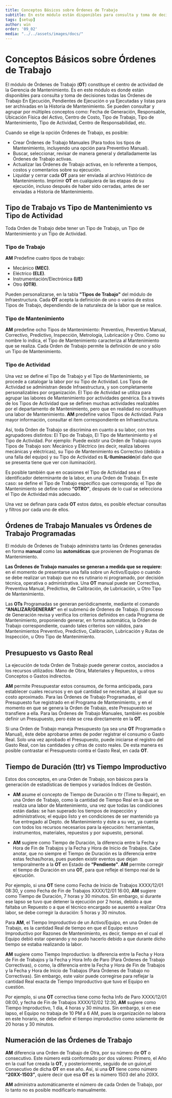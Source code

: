 ```yaml
---
title: Conceptos Básicos sobre Órdenes de Trabajo 
subtitle: En este módulo están disponibles para consulta y toma de decisiones todas las Órdenes de Trabajo activas.
tags: [setup]
author: win
order: '09_02'
media: "../../assets/images/docs/"
---
```

# Conceptos Básicos sobre Órdenes de Trabajo

El módulo de Órdenes de Trabajo (**OT**) constituye el centro de actividad de la Gerencia de Mantenimiento. Es en este módulo es donde están disponibles para consulta y toma  de decisiones todas las Órdenes de Trabajo En Ejecución, Pendientes de Ejecución o ya Ejecutadas y listas para ser archivadas en la Historia de Mantenimiento. Se pueden consultar y agrupar por múltiples conceptos como:  Fecha  de  Generación, Responsable, Ubicación Física del Activo, Centro de Costo, Tipo de Trabajo, Tipo de Mantenimiento, Tipo de Actividad, Centro de Responsabilidad, etc.

Cuando se elige la opción Órdenes de Trabajo, es posible:

- Crear Órdenes de Trabajo Manuales (Para todos los tipos de Mantenimiento, incluyendo una opción para Preventivo Manual).
- Buscar, seleccionar, revisar de manera general y detalladamente las Órdenes de Trabajo activas. 
- Actualizar las Órdenes de Trabajo activas, en lo referente a tiempos, costos y comentarios sobre su ejecución.
- Liquidar y cerrar cada **OT** para ser enviada al archivo Histórico de Mantenimiento. Imprimir **OT** en cualquiera de las etapas de su ejecución, incluso después de haber sido cerradas, antes de ser enviadas a Historia de Mantenimiento.

## Tipo de Trabajo vs Tipo de Mantenimiento vs Tipo de Actividad

Toda Orden de Trabajo debe tener un Tipo de Trabajo, un Tipo de Mantenimiento y un Tipo de Actividad.

### Tipo de Trabajo

**AM** Predefine cuatro tipos de trabajo:

- Mecánico **(MEC)**.
- Eléctrico **(ELE)**.
- Instrumentación/Electrónica **(I/E)**
- Otro **(OTR)**.

Pueden  personalizarse, en la tabla **"Tipos de Trabajo"** del módulo de Infraestructura. Cada **OT** acepta la definición de uno o varios de estos Tipos de Trabajo, dependiendo de la naturaleza de la labor que se realice.

### Tipo de Mantenimiento

**AM** predefine ocho Tipos de Mantenimiento: Preventivo, Preventivo Manual, Correctivo, Predictivo, Inspección, Metrología, Lubricación y Otro. Como su nombre lo indica, el Tipo de Mantenimiento caracteriza al Mantenimiento que se realiza. Cada Orden de Trabajo permite la definición de uno y sólo un Tipo de Mantenimiento.

### Tipo de Actividad

Una vez se define el Tipo de Trabajo y el Tipo de Mantenimiento, se procede a catalogar la labor por su Tipo de Actividad. Los Tipos de Actividad se administran desde Infraestructura, y son completamente personalizables por organización. El Tipo de Actividad se utiliza para agrupar las labores de Mantenimiento por  actividades genérica. Es a través de los Tipos de Actividad que se definen muchas actividades realizables por el departamento de  Mantenimiento, pero que en realidad no constituyen una labor de Mantenimiento. **AM** predefine varios Tipos de Actividad. Para mayor información, consultar el ítem correspondiente en Infraestructura.

Así, toda Orden de Trabajo se discrimina en cuanto a su labor, con tres agrupadores distintos: El Tipo de Trabajo, El Tipo de Mantenimiento y el Tipo de Actividad. Por ejemplo: Puede existir una Orden de Trabajo cuyos Tipos de Trabajo son: Mecánico y Eléctrico (es decir, realiza labores mecánicas y eléctricas), su Tipo de  Mantenimiento es Correctivo (debido a una falla del equipo) y su Tipo de Actividad  es **IL-Iluminación**(el daño que se presenta tiene que ver con iluminación).

Es posible también que en ocasiones el Tipo de Actividad sea el identificador determinante de la labor, en una Orden de Trabajo. En este  caso: se define el Tipo de Trabajo específico que corresponda; el Tipo de Mantenimiento se define como **“OTRO”**, después de lo cual se selecciona el Tipo de Actividad más adecuado.

Una vez se definan para cada **OT** estos datos, es posible efectuar consultas y filtros  por cada uno de ellos.

## Órdenes de Trabajo Manuales vs Órdenes de Trabajo Programadas

El módulo de Órdenes de Trabajo administra tanto las Órdenes generadas en forma **manual** como las **automáticas** que provienen de Programas de Mantenimiento.

**Las Órdenes de Trabajo manuales se generan a medida que se requiere:** en el momento de presentarse una falla sobre un Activo/Equipo o cuando se debe realizar un trabajo que no es rutinario ni programado, por decisión técnica, operativa o administrativa. Una **OT** manual puede ser Correctiva, Preventiva Manual, Predictiva, de Calibración, de Lubricación, u Otro Tipo de Mantenimiento.

Las **OTs** Programadas se generan 	periódicamente, mediante el comando **“ANALIZAR/GENERAR”** en el submenú de Órdenes de Trabajo. El proceso de Generación revisa y verifica los criterios definidos en cada Programa de Mantenimiento, proponiendo generar, en forma automática, la Orden de Trabajo correspondiente, cuando tales criterios son válidos, para Mantenimientos Preventivo, Predictivo, Calibración, Lubricación y Rutas de Inspección, u Otro Tipo de Mantenimiento.

## Presupuesto vs Gasto Real

La ejecución de toda Orden de Trabajo puede generar costos, asociados a los recursos utilizados: Mano de Obra, Materiales y Repuestos, u otros Conceptos o Gastos indirectos.

**AM** permite Presupuestar estos consumos, de forma anticipada, para establecer cuales recursos y en qué cantidad se necesitan, al igual que su costo aproximado. Para las Órdenes de Trabajo Programadas, el Presupuesto fue registrado en el Programa de Mantenimiento, y en el momento en que se genera la Orden de Trabajo, este Presupuesto se transfiere a ella. Para las Órdenes de Trabajo Manuales, también es posible definir un Presupuesto, pero éste se crea directamente en la **OT**.

Si una Orden de Trabajo maneja Presupuesto (ya sea una **OT** Programada o Manual), éste debe aprobarse antes de poder registrar el consumo o Gasto Real. Solo una vez aprobado el Presupuesto, puede iniciarse el registro del Gasto Real, con las cantidades y cifras  de costo reales. De esta manera es posible contrastar el Presupuesto contra el Gasto Real, en cada **OT**.

## Tiempo de Duración (ttr) vs Tiempo Improductivo

Estos dos conceptos, en una Orden de Trabajo, son básicos para la generación de estadísticas de tiempos y variados Índices de Gestión.

- **AM** asume el concepto de Tiempo de Duración o ttr (Time to Repair), en una Orden de Trabajo, como la cantidad de Tiempo Real en la que se realiza una labor de Mantenimiento,  una vez que todas las condiciones están dadas: se han superado los tiempos de inspección y administrativos; el equipo listo y en condiciones de ser mantenido ya fue entregado al Depto. de Mantenimiento y éste a su vez, ya cuenta con todos los recursos necesarios para la ejecución: herramientas, instrumentos, materiales, repuestos y por supuesto, personal.

- **AM** sugiere como Tiempo de Duración, la diferencia entre la Fecha y Hora de Fin  de Trabajos y la Fecha y Hora de Inicio de Trabajos. Cabe anotar, que no siempre el Tiempo de Duración es la diferencia entre estas fechas/horas, pues pueden existir  eventos que dejan temporalmente a la **OT** en Estado de **“Pendiente”**. **AM** permite corregir el tiempo de Duración en una **OT**, para que refleje el tiempo real de la ejecución.

Por ejemplo, si una **OT** tiene como Fecha de Inicio de Trabajos XXXX/12/01 08:30, y como Fecha de Fin de Trabajos XXXX/12/01 16:00, **AM** sugiere como Tiempo de Duración, 7 horas y 30 minutos. Sin embargo, si durante ese lapso se tuvo que detener la ejecución por 2 horas, debido a que faltaba un Repuesto o a que el técnico encargado se ausentó a realizar Otra labor, se debe corregir la duración: 5 horas y 30 minutos.

Para **AM**, el Tiempo Improductivo de un  Activo/Equipo, en una Orden de Trabajo, es la cantidad Real de tiempo en que el Equipo estuvo Improductivo por Razones de Mantenimiento, es decir, tiempo en el cual el Equipo debió estar  operando y no pudo hacerlo debido a que durante dicho tiempo se estaba realizando la labor.

**AM** sugiere como Tiempo Improductivo: la diferencia entre la Fecha y Hora de Fin de Trabajos y la Fecha y Hora Info de Paro (Para Órdenes de Trabajo Correctivas), o como, la diferencia entre la Fecha y Hora de Fin de Trabajos y la Fecha y Hora de Inicio de Trabajos (Para Órdenes de Trabajo no Correctivas). Sin embargo, este valor puede corregirse para reflejar la cantidad Real exacta de Tiempo Improductivo que tuvo el Equipo en cuestión.

Por ejemplo, si una **OT** correctiva tiene como fecha Info de Paro XXXX/12/01 08:00, y fecha de Fin de Trabajos XXXX/12/02 12:30, **AM** sugiere como Tiempo Improductivo, 1 día, 4 horas y 30 minutos. Sin embargo, si en ese lapso, el Equipo no trabaja de 10 PM a 6 AM, pues la organización no labora en este horario, se debe definir el tiempo improductivo como solamente de 20 horas y 30 minutos.

## Numeración de las Órdenes de Trabajo

**AM** diferencia una Orden de Trabajo de Otra, por su número de **OT** o consecutivo. Este número está conformado por dos valores: Primero, el Año en la cual fue creada la **OT**, y posteriormente, seguido de un guion,el Consecutivo de dicha **OT** en ese año.  Así, si una **OT** tiene como número **“20XX-1503”**, quiere decir que esa **OT** es la número 1503 del año 20XX.

**AM** administra automáticamente el número de cada Orden de Trabajo, por lo tanto no es posible modificarlo manualmente.